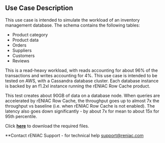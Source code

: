 ## Use Case Description
This use case is intended to simulate the workload of an inventory management database. The schema contains the following tables:

- Product category
- Product data
- Orders
- Suppliers
- Customers
- Reviews

This is a read-heavy workload, with reads accounting for about 96% of the transactions and writes accounting for 4%. This use case is intended to be tested on AWS, with a Cassandra database cluster. Each database instance is backed by an f1.2xl instance running the rENIAC Row Cache product.

This test creates about 90GB of data on a database node. When queries are accelerated by rENIAC Row Cache, the throughput goes up to almost 7x the throughput vs baseline (i.e. when rENIAC Row Cache is not enabled). The latency also goes down significantly - by about 7x for mean to about 15x for 95th percentile. 

Click **[here](https://www.reniac.com/wp-content/uploads/2021/06/inv_mgmt.tar "Download the tar file")** to download the required files.

**Contact rENIAC Support - for technical help
support@reniac.com

